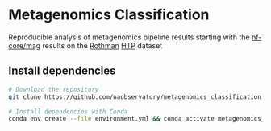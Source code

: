 # Metagenomics Classification

Reproducible analysis of metagenomics pipeline results starting with the [nf-core/mag](https://github.com/PhilPalmer/mag/tree/genomad) results on the [Rothman](https://doi.org/10.1128/AEM.01448-21) [HTP](https://en.wikipedia.org/wiki/Hyperion_sewage_treatment_plant) dataset

## Install dependencies

```bash
# Download the repository
git clone https://github.com/naobservatory/metagenomics_classification.git && cd metagenomics_classification

# Install dependencies with Conda
conda env create --file environment.yml && conda activate metagenomics_classification
```

